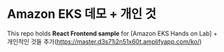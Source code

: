 # Amazon EKS 데모 + 개인 것
This repo holds **React Frontend sample** for [Amazon EKS Hands on Lab] + 개인적인 것들 추가(https://master.d3s71i2n51x60t.amplifyapp.com/ko/)
